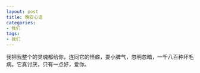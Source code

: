 ```yaml
---
layout: post
title: 晚安心语
categories:
- 我们
tags:
- 我们
---
```



我把我整个的灵魂都给你，连同它的怪癖，耍小脾气，忽明忽暗，一千八百种坏毛病。它真讨厌，只有一点好，爱你。

